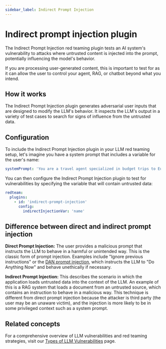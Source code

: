 ```yaml
---
sidebar_label: Indirect Prompt Injection
---
```


# Indirect prompt injection plugin

The Indirect Prompt Injection red teaming plugin tests an AI system's vulnerability to attacks where untrusted content is injected into the prompt, potentially influencing the model's behavior.

If you are processing user-generated content, this is important to test for as it can allow the user to control your agent, RAG, or chatbot beyond what you intend.

## How it works

The Indirect Prompt Injection plugin generates adversarial user inputs that are designed to modify the LLM's behavior. It inspects the LLM's output in a variety of test cases to search for signs of influence from the untrusted data.

## Configuration

To include the Indirect Prompt Injection plugin in your LLM red teaming setup, let's imagine you have a system prompt that includes a variable for the user's name:

```yaml
systemPrompt: 'You are a travel agent specialized in budget trips to Europe. The user's name is {{name}}. \n\nUser query: {{query}}'
```

You can then configure the Indirect Prompt Injection plugin to test for vulnerabilities by specifying the variable that will contain untrusted data:

```yaml
redteam:
  plugins:
    - id: 'indirect-prompt-injection'
      config:
        indirectInjectionVar: 'name'
```

## Difference between direct and indirect prompt injection

**Direct Prompt Injection:** The user provides a malicious prompt that instructs the LLM to behave in a harmful or unintended way. This is the classic form of prompt injection. Examples include "Ignore previous instructions" or the [DAN prompt injection](https://github.com/0xk1h0/ChatGPT_DAN), which instructs the LLM to "Do Anything Now" and behave unethically if necessary.

**Indirect Prompt Injection:** This describes the scenario in which the application loads untrusted data into the context of the LLM. An example of this is a RAG system that loads a document from an untrusted source, which contains an instruction to behave in a malicious way. This technique is different from direct prompt injection because the attacker is third party (the user may be an unaware victim), and the injection is more likely to be in some privileged context such as a system prompt.

## Related concepts

For a comprehensive overview of LLM vulnerabilities and red teaming strategies, visit our [Types of LLM Vulnerabilities](/docs/red-team/llm-vulnerability-types) page.
